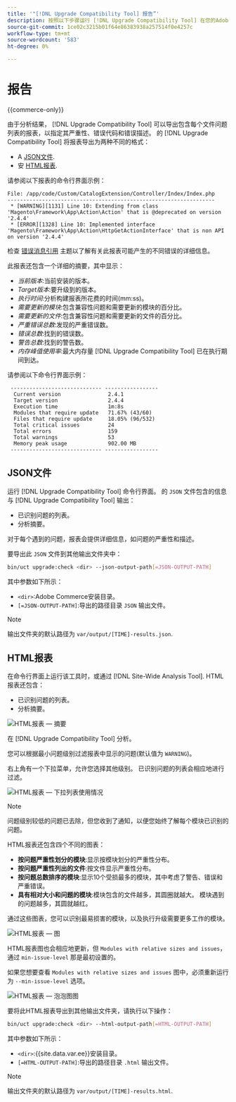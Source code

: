 ```yaml
---
title: '"[!DNL Upgrade Compatibility Tool] 报告”'
description: 按照以下步骤运行 [!DNL Upgrade Compatibility Tool] 在您的Adobe Commerce项目上。
source-git-commit: 1ce02c3215b01f64e86383938a257514f0e4257c
workflow-type: tm+mt
source-wordcount: '583'
ht-degree: 0%

---
```



# 报告

{{commerce-only}}

由于分析结果， [!DNL Upgrade Compatibility Tool] 可以导出包含每个文件问题列表的报表，以指定其严重性、错误代码和错误描述。 的 [!DNL Upgrade Compatibility Tool] 将报表导出为两种不同的格式：

- A [JSON文件](reports.md#json-file).
- 安 [HTML报表](reports.md#html-report).

请参阅以下报表的命令行界面示例：

```terminal
File: /app/code/Custom/CatalogExtension/Controller/Index/Index.php
------------------------------------------------------------------
 * [WARNING][1131] Line 10: Extending from class 'Magento\Framework\App\Action\Action' that is @deprecated on version '2.4.4'
 * [ERROR][1328] Line 10: Implemented interface 'Magento\Framework\App\Action\HttpGetActionInterface' that is non API on version '2.4.4'
```

检查 [错误消息引用](../upgrade-compatibility-tool/error-messages.md) 主题以了解有关此报表可能产生的不同错误的详细信息。

此报表还包含一个详细的摘要，其中显示：

- *当前版本*:当前安装的版本。
- *Target版本*:要升级到的版本。
- *执行时间*:分析构建报表所花费的时间(mm:ss)。
- *需要更新的模块*:包含兼容性问题和需要更新的模块的百分比。
- *需要更新的文件*:包含兼容性问题和需要更新的文件的百分比。
- *严重错误总数*:发现的严重错误数。
- *错误总数*:找到的错误数。
- *警告总数*:找到的警告数。
- *内存峰值使用率*:最大内存量 [!DNL Upgrade Compatibility Tool] 已在执行期间到达。

请参阅以下命令行界面示例：

```terminal
 ----------------------------- ----------------- 
  Current version               2.4.1            
  Target version                2.4.4            
  Execution time                1m:8s            
  Modules that require update   71.67% (43/60)   
  Files that require update     18.05% (96/532)  
  Total critical issues         24               
  Total errors                  159              
  Total warnings                53               
  Memory peak usage             902.00 MB        
 ----------------------------- ----------------- 
```

## JSON文件

运行 [!DNL Upgrade Compatibility Tool] 命令行界面。 的 `JSON` 文件包含的信息与 [!DNL Upgrade Compatibility Tool] 输出：

- 已识别问题的列表。
- 分析摘要。

对于每个遇到的问题，报表会提供详细信息，如问题的严重性和描述。

要导出此 `JSON` 文件到其他输出文件夹中：

```bash
bin/uct upgrade:check <dir> --json-output-path[=JSON-OUTPUT-PATH]
```

其中参数如下所示：

- `<dir>`:Adobe Commerce安装目录。
- `[=JSON-OUTPUT-PATH]`:导出的路径目录 `JSON` 输出文件。

>[!NOTE]
>
> 输出文件夹的默认路径为 `var/output/[TIME]-results.json`.

## HTML报表

在命令行界面上运行该工具时，或通过 [!DNL Site-Wide Analysis Tool]. HTML报表还包含：

- 已识别问题的列表。
- 分析摘要。

![HTML报表 — 摘要](../../assets/upgrade-guide/uct-html-summary.png)

在 [!DNL Upgrade Compatibility Tool] 分析。

您可以根据最小问题级别过滤报表中显示的问题(默认值为 `WARNING`)。

右上角有一个下拉菜单，允许您选择其他级别。 已识别问题的列表会相应地进行过滤。

![HTML报表 — 下拉列表使用情况](../../assets/upgrade-guide/uct-html-filtered-issues-list.png)

>[!NOTE]
>
> 问题级别较低的问题已去除，但您收到了通知，以便您始终了解每个模块已识别的问题。

HTML报表还包含四个不同的图表：

- **按问题严重性划分的模块**:显示按模块划分的严重性分布。
- **按问题严重性列出的文件**:按文件显示严重性分布。
- **按问题总数排序的模块**:显示10个受损最多的模块，其中考虑了警告、错误和严重错误。
- **具有相对大小和问题的模块**:模块包含的文件越多，其圆圈就越大。 模块遇到的问题越多，其圆就越红。

通过这些图表，您可以识别最易损害的模块，以及执行升级需要更多工作的模块。

![HTML报表 — 图](../../assets/upgrade-guide/uct-html-diagrams.png)

HTML报表图也会相应地更新，但 `Modules with relative sizes and issues`，通过 `min-issue-level` 那是最初设置的。

如果您想要查看 `Modules with relative sizes and issues` 图中，必须重新运行为 `--min-issue-level` 选项。

![HTML报表 — 泡泡图图](../../assets/upgrade-guide/uct-html-filtered-diagrams.png)

要将此HTML报表导出到其他输出文件夹，请执行以下操作：

```bash
bin/uct upgrade:check <dir> --html-output-path[=HTML-OUTPUT-PATH]
```

其中参数如下所示：

- `<dir>`:{{site.data.var.ee}}安装目录。
- `[=HTML-OUTPUT-PATH]`:导出的路径目录 `.html` 输出文件。

>[!NOTE]
>
> 输出文件夹的默认路径为 `var/output/[TIME]-results.html`.
